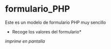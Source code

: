 # formulario_PHP
Este es un modelo de formulario PHP muy sencillo
* Recoge los valores del formulario*

*imprime en pantalla* 
